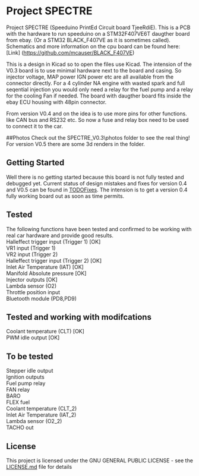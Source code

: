 # Project SPECTRE
Project SPECTRE	(Speeduino PrintEd Circuit board TjeeRdiE). This is a PCB with the hardware to run speeduino on a STM32F407VE6T daugther board from ebay. (Or a STM32 BLACK_F407VE as it is sometimes called). Schematics and more information on the cpu board can be found here: [Link] (https://github.com/mcauser/BLACK_F407VE) 

This is a design in Kicad so to open the files use Kicad. The intension of the V0.3 board is to use minimal hardware next to the board and casing. So injector voltage, MAP power IGN power etc are all available from the connector directly. For a 4 cylinder NA engine with wasted spark and full seqential injection you would only need a relay for the fuel pump and a relay for the cooling Fan if needed. The board with daugther board fits inside the ebay ECU housing with 48pin connector.

From version V0.4 and on the idea is to use more pins for other functions. like CAN bus and RS232 etc. So now a fuse and relay box need to be used to connect it to the car. 

##Photos
Check out the SPECTRE_V0.3\photos folder to see the real thing! For version V0.5 there are some 3d renders in the folder.

## Getting Started
Well there is no getting started because this board is not fully tested and debugged yet. Current status of design mistakes and fixes for version 0.4 and V0.5 can be found in [TODOFixes](TODOFixes). The intension is to get a version 0.4 fully working board out as soon as time permits.

## Tested
The following functions have been tested and confirmed to be working with real car hardware and provide good results.<br/> 
Halleffect trigger input (Trigger 1) [OK]<br/>
VR1 input (Trigger 1) <br/> 
VR2 input (Trigger 2) <br/> 
Halleffect trigger input (Trigger 2) [OK]<br/>
Inlet Air Temperature (IAT) [OK]<br/>
Manifold Absolute pressure [OK]<br/>
Injector outputs [OK]<br/>
Lambda sensor (O2) <br/>
Throttle position input <br/>
Bluetooth module (PD8,PD9) <br/>

## Tested and working with modifcations
Coolant temperature (CLT) [OK]<br/>
PWM idle output [OK]<br/>

## To be tested
Stepper idle output<br/> 
Ignition outputs <br/>
Fuel pump relay <br/>
FAN relay <br/>
BARO <br/>
FLEX fuel <br/>
Coolant temperature (CLT_2) <br/>
Inlet Air Temperature (IAT_2) <br/>
Lambda sensor (O2_2) <br/>
TACHO out <br/>

## License
This project is licensed under the GNU GENERAL PUBLIC LICENSE - see the [LICENSE.md](LICENSE.md) file for details


